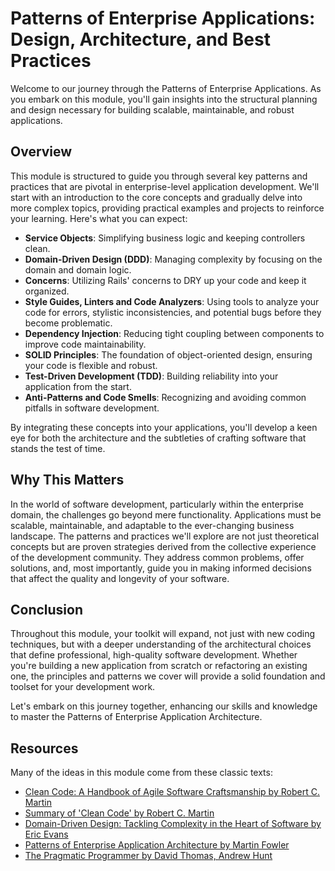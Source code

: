 # Patterns of Enterprise Applications: Design, Architecture, and Best Practices
Welcome to our journey through the Patterns of Enterprise Applications. As you embark on this module, you'll gain insights into the structural planning and design necessary for building scalable, maintainable, and robust applications.

## Overview
This module is structured to guide you through several key patterns and practices that are pivotal in enterprise-level application development. We'll start with an introduction to the core concepts and gradually delve into more complex topics, providing practical examples and projects to reinforce your learning. Here's what you can expect:

- **Service Objects**: Simplifying business logic and keeping controllers clean.
- **Domain-Driven Design (DDD)**: Managing complexity by focusing on the domain and domain logic.
- **Concerns**: Utilizing Rails' concerns to DRY up your code and keep it organized.
- **Style Guides, Linters and Code Analyzers**: Using tools to analyze your code for errors, stylistic inconsistencies, and potential bugs before they become problematic.
- **Dependency Injection**: Reducing tight coupling between components to improve code maintainability.
- **SOLID Principles**: The foundation of object-oriented design, ensuring your code is flexible and robust.
- **Test-Driven Development (TDD)**: Building reliability into your application from the start.
- **Anti-Patterns and Code Smells**: Recognizing and avoiding common pitfalls in software development.

By integrating these concepts into your applications, you'll develop a keen eye for both the architecture and the subtleties of crafting software that stands the test of time.

## Why This Matters
In the world of software development, particularly within the enterprise domain, the challenges go beyond mere functionality. Applications must be scalable, maintainable, and adaptable to the ever-changing business landscape. The patterns and practices we'll explore are not just theoretical concepts but are proven strategies derived from the collective experience of the development community. They address common problems, offer solutions, and, most importantly, guide you in making informed decisions that affect the quality and longevity of your software.

## Conclusion
Throughout this module, your toolkit will expand, not just with new coding techniques, but with a deeper understanding of the architectural choices that define professional, high-quality software development. Whether you're building a new application from scratch or refactoring an existing one, the principles and patterns we cover will provide a solid foundation and toolset for your development work.

Let's embark on this journey together, enhancing our skills and knowledge to master the Patterns of Enterprise Application Architecture.

## Resources
Many of the ideas in this module come from these classic texts:
- [Clean Code: A Handbook of Agile Software Craftsmanship by Robert C. Martin](https://www.amazon.com/Clean-Code-Handbook-Software-Craftsmanship/dp/0132350882)
- [Summary of 'Clean Code' by Robert C. Martin](https://gist.github.com/wojteklu/73c6914cc446146b8b533c0988cf8d29)
- [Domain-Driven Design: Tackling Complexity in the Heart of Software by Eric Evans](https://www.amazon.com/dp/B00794TAUG)
- [Patterns of Enterprise Application Architecture by Martin Fowler](https://www.amazon.com/dp/B008OHVDFM)
- [The Pragmatic Programmer by David Thomas, Andrew Hunt](https://pragprog.com/titles/tpp20/the-pragmatic-programmer-20th-anniversary-edition/)
